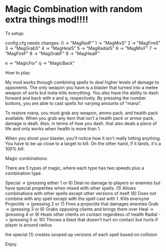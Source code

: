 Magic Combination with random extra things mod!!!!
=============

To setup:

  config.cfg needs changes:
  0 -> "MagRadF"
  1 -> "MagMixS"
  2 -> "MagFireS"
  3 -> "MagGrabS"
  4 -> "MagHealS"
  5 -> "MagRadialS"
  6 -> "MagMixF"
  7 -> "MagFireF"
  8 -> "MagGrabF"
  9 -> "MagHealF"
  
  e -> "MagicFor"
  q -> "MagicBack"
  
How to play:

  My mod works through combining spells to deal higher levels of damage to opponents. 
  The only weapon you have is a blaster that turned into a melee weapon of sorts but insta-kills everything. 
  You also have the ability to dash forward and back with e and q, respectively. 
  By pressing the number buttons, you are able to cast spells for varying amounts of "mana".
  
  To restore mana, you must grab any weapon, ammo pack, and health pack available. 
  When you grab any item that isn't a health pack or armor pack, damage is dealt. 
  Also, in terms of how you dash. that also deals a piece of life and only works when health is more than 1.
  
  When you shoot your blaster, you'll notice how it isn't really hitting anything. You have to be up close to a target 
  to kill.
  On the other hand, if it lands, it's a 100% kill.
  
Magic combinations:

There are 5 types of magic, where each type has two speeds plus a combination type.

Special -> (pressing either 1 or 6)
     Deal no damage to players or enemies but have special properties when mixed with other spells.
     (1)
        Allows combinations with other spells except other versions of itself
     (6)
        Does not combine with any spell except with the spell cast with 1.
        Kills everoyne
Projectile -> (pressing 2 or 7)
    Fires a projectile that damages enemies
Grab -> (pressing 3 or 8)
    Grabs opposing clients and brings them over
Heal -> (pressing 4 or 9)
    Heals other clients on contact regardless of health
Radial -> (pressing 5 or 10)
    Throws a blast that doesn't hurt on contact but hurts if player is around radius
  
the special (1) creates sooped up versions of each spell based on collision

Enjoy.
  

